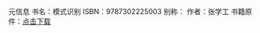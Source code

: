 元信息
书名：模式识别
ISBN：9787302225003
别称：
作者：张学工
书籍原件：[点击下载](https://link.jscdn.cn/1drv/aHR0cHM6Ly8xZHJ2Lm1zL2IvcyFBcEpfM0g3NDlyb0NpcDRhQ183bEdNd3Nkc05SX1E_ZT13a1RmQng.pdf)
